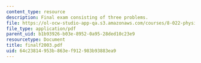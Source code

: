 ```yaml
---
content_type: resource
description: Final exam consisting of three problems.
file: https://ol-ocw-studio-app-qa.s3.amazonaws.com/courses/8-022-physics-ii-electricity-and-magnetism-fall-2004/64c23814953b863ef912983b93883ea9_finalf2003.pdf
file_type: application/pdf
parent_uid: b1b93926-b03e-8952-0a95-28ded10c23e9
resourcetype: Document
title: finalf2003.pdf
uid: 64c23814-953b-863e-f912-983b93883ea9
---
```

